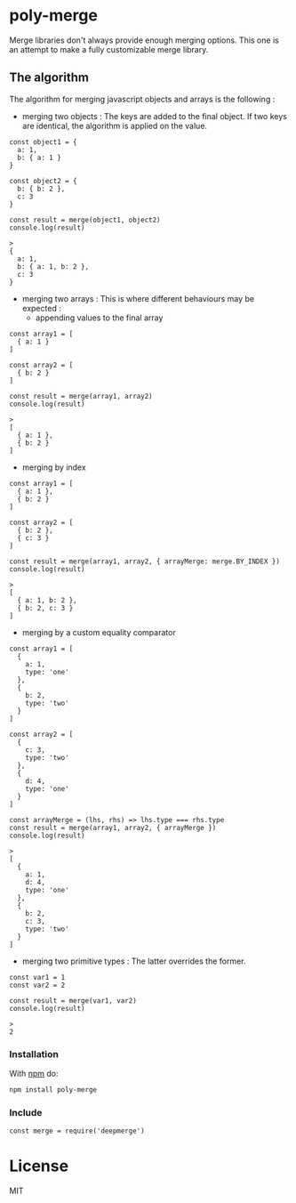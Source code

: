 # poly-merge

Merge libraries don't always provide enough merging options. This one is an
attempt to make a fully customizable merge library.

## The algorithm
The algorithm for merging javascript objects and arrays is the following :
- merging two objects :
The keys are added to the final object. If two keys are identical, the algorithm
is applied on the value.
```
const object1 = {
  a: 1,
  b: { a: 1 }
}

const object2 = {
  b: { b: 2 },
  c: 3
}

const result = merge(object1, object2)
console.log(result)

>
{
  a: 1,
  b: { a: 1, b: 2 },
  c: 3
}
```
- merging two arrays :
This is where different behaviours may be expected :
  - appending values to the final array
```
const array1 = [
  { a: 1 }
]

const array2 = [
  { b: 2 }
]

const result = merge(array1, array2)
console.log(result)

>
[
  { a: 1 },
  { b: 2 }
]
```
  - merging by index
```
const array1 = [
  { a: 1 },
  { b: 2 }
]

const array2 = [
  { b: 2 },
  { c: 3 }
]

const result = merge(array1, array2, { arrayMerge: merge.BY_INDEX })
console.log(result)

>
[
  { a: 1, b: 2 },
  { b: 2, c: 3 }
]
```
  - merging by a custom equality comparator
```
const array1 = [
  {
    a: 1,
    type: 'one'
  },
  {
    b: 2,
    type: 'two'
  }
]

const array2 = [
  {
    c: 3,
    type: 'two'
  },
  {
    d: 4,
    type: 'one'
  }
]

const arrayMerge = (lhs, rhs) => lhs.type === rhs.type
const result = merge(array1, array2, { arrayMerge })
console.log(result)

>
[
  {
    a: 1,
    d: 4,
    type: 'one'
  },
  {
    b: 2,
    c: 3,
    type: 'two'
  }
]
```
- merging two primitive types :
The latter overrides the former.
```
const var1 = 1
const var2 = 2

const result = merge(var1, var2)
console.log(result)

>
2
```

### Installation

With [npm](http://npmjs.org) do:

```sh
npm install poly-merge
```

### Include

```
const merge = require('deepmerge')
```

# License

MIT
